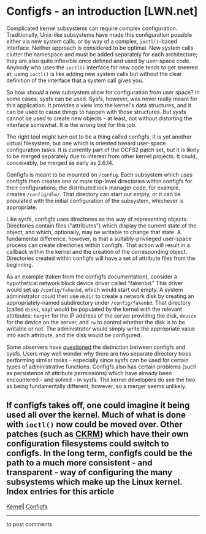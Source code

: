 # Configfs - an introduction [LWN.net]

Complicated kernel subsystems can require complex configuration. Traditionally, Unix-like subsystems have made this configuration possible either via new system calls, or by way of a complex, `ioctl()`-based interface. Neither approach is considered to be optimal. New system calls clutter the namespace and must be added separately for each architecture; they are also quite inflexible once defined and used by user-space code. Anybody who uses the `ioctl()` interface for new code tends to get sneered at; using `ioctl()` is like adding new system calls but without the clear definition of the interface that a system call gives you. 

So how _should_ a new subsystem allow for configuration from user space? In some cases, sysfs can be used. Sysfs, however, was never really meant for this application. It provides a view into the kernel's data structures, and it can be used to cause things to happen with those structures. But sysfs cannot be used to create new objects - at least, not without distorting the interface somewhat. It is the wrong tool for this job. 

The right tool might turn out to be a thing called configfs. It is yet another virtual filesystem, but one which is oriented toward user-space configuration tasks. It is currently part of the OCFS2 patch set, but it is likely to be merged separately due to interest from other kernel projects. It could, conceivably, be merged as early as 2.6.14. 

Configfs is meant to be mounted on `/config`. Each subsystem which uses configfs then creates one or more top-level directories within configfs for their configurations; the distributed lock manager code, for example, creates `/config/dlm/`. That directory can start out empty, or it can be populated with the initial configuration of the subsystem, whichever is appropriate. 

Like sysfs, configfs uses directories as the way of representing objects. Directories contain files ("attributes") which display the current state of the object, and which, optionally, may be writable to change that state. A fundamental difference, however, is that a suitably-privileged user-space process can create directories within configfs. That action will result in a callback within the kernel and the creation of the corresponding object. Directories created within configfs will have a set of attribute files from the beginning. 

As an example (taken from the configfs documentation), consider a hypothetical network block device driver called "fakenbd." This driver would set up `/config/fakenbd`, which would start out empty. A system administrator could then use `mkdir` to create a network disk by creating an appropriately-named subdirectory under `/config/fakenbd`. That directory (called `disk1`, say) would be populated by the kernel with the relevant attributes: `target` for the IP address of the server providing the disk, `device` for the device on the server, and `rw` to control whether the disk is to be writable or not. The administrator would simply write the appropriate value into each attribute, and the disk would be configured. 

Some observers have [questioned](/Articles/148978/) the distinction between configfs and sysfs. Users may well wonder why there are two separate directory trees performing similar tasks - especially since sysfs can be used for certain types of administrative functions. Configfs also has certain problems (such as persistence of attribute permissions) which have already been encountered - and solved - in sysfs. The kernel developers do see the two as being fundamentally different, however, so a merger seems unlikely. 

If configfs takes off, one could imagine it being used all over the kernel. Much of what is done with `ioctl()` now could be moved over. Other patches (such as [CKRM](http://lwn.net/Articles/145135/)) which have their own configuration filesystems could switch to configfs. In the long term, configfs could be the path to a much more consistent - and transparent - way of configuring the many subsystems which make up the Linux kernel.  
Index entries for this article  
---  
[Kernel](/Kernel/Index)| [Configfs](/Kernel/Index#Configfs)  
  


* * *

to post comments 
